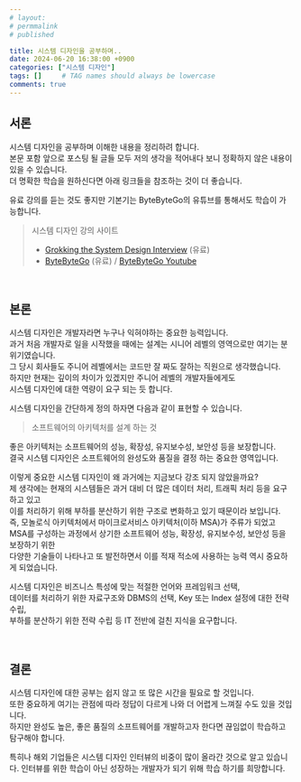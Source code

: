 ```yaml
---
# layout:
# permmalink
# published

title: 시스템 디자인을 공부하며..
date: 2024-06-20 16:38:00 +0900
categories: ["시스템 디자인"]
tags: []     # TAG names should always be lowercase
comments: true
---
```


## 서론

시스템 디자인을 공부하며 이해한 내용을 정리하려 합니다.  
본문 포함 앞으로 포스팅 될 글들 모두 저의 생각을 적어내다 보니 정확하지 않은 내용이 있을 수 있습니다.  
더 명확한 학습을 원하신다면 아래 링크들을 참조하는 것이 더 좋습니다.

유료 강의를 듣는 것도 좋지만 기본기는 ByteByteGo의 유튜브를 통해서도 학습이 가능합니다. 

> 시스템 디자인 강의 사이트 
> - [Grokking the System Design Interview](https://www.designgurus.io/course/grokking-the-system-design-interview) (유료)
> - [ByteByteGo](https://bytebytego.com/) (유료) / [ByteByteGo Youtube](https://www.youtube.com/channel/UCZgt6AzoyjslHTC9dz0UoTw)

<br />

## 본론

시스템 디자인은 개발자라면 누구나 익혀야하는 중요한 능력입니다.  
과거 처음 개발자로 일을 시작했을 때에는 설계는 시니어 레벨의 영역으로만 여기는 분위기였습니다.  
그 당시 회사들도 주니어 레벨에서는 코드만 잘 짜도 잘하는 직원으로 생각했습니다.  
하지만 현재는 깊이의 차이가 있겠지만 주니어 레벨의 개발자들에게도  
시스템 디자인에 대한 역량이 요구 되는 듯 합니다.

시스템 디자인을 간단하게 정의 하자면 다음과 같이 표현할 수 있습니다.
> 소프트웨어의 아키텍처를 설계 하는 것

좋은 아키텍처는 소프트웨어의 성능, 확장성, 유지보수성, 보안성 등을 보장합니다.  
결국 시스템 디자인은 소프트웨어의 완성도와 품질을 결정 하는 중요한 영역입니다.

이렇게 중요한 시스템 디자인이 왜 과거에는 지금보다 강조 되지 않았을까요?  
제 생각에는 현재의 시스템들은 과거 대비 더 많은 데이터 처리, 트래픽 처리 등을 요구 하고 있고  
이를 처리하기 위해 부하를 분산하기 위한 구조로 변화하고 있기 때문이라 보입니다.  
즉, 모놀로식 아키텍처에서 마이크로서비스 아키텍처(이하 MSA)가 주류가 되었고  
MSA를 구성하는 과정에서 상기한 소프트웨어 성능, 확장성, 유지보수성, 보안성 등을 보장하기 위한  
다양한 기술들이 나타나고 또 발전하면서 이를 적재 적소에 사용하는 능력 역시 중요하게 되었습니다.  

시스템 디자인은 비즈니스 특성에 맞는 적절한 언어와 프레임워크 선택,  
데이터를 처리하기 위한 자료구조와 DBMS의 선택, Key 또는 Index 설정에 대한 전략 수립,  
부하를 분산하기 위한 전략 수립 등 IT 전반에 걸친 지식을 요구합니다.

<br />

## 결론

시스템 디자인에 대한 공부는 쉽지 않고 또 많은 시간을 필요로 할 것입니다.  
또한 중요하게 여기는 관점에 따라 정답이 다르게 나와 더 어렵게 느껴질 수도 있을 것입니다.  
하지만 완성도 높은, 좋은 품질의 소프트웨어를 개발하고자 한다면 끊임없이 학습하고 탐구해야 합니다.  

특히나 해외 기업들은 시스템 디자인 인터뷰의 비중이 많이 올라간 것으로 알고 있습니다.
인터뷰를 위한 학습이 아닌 성장하는 개발자가 되기 위해 학습 하기를 희망합니다.
